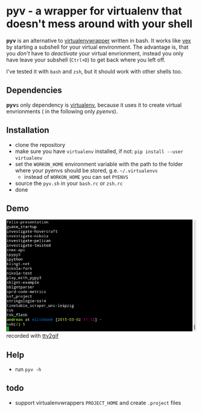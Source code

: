 # pyv - a wrapper for virtualenv that doesn't mess around with your shell

**pyv** is an alternative to [virtualenvwrapper](https://virtualenvwrapper.readthedocs.org/en/latest/) written in bash. It works like [vex](https://pypi.python.org/pypi/vex) by starting a subshell for your virtual environment. The advantage is, that you *don't* have to *deactivate* your virtual envrionment, instead you only have leave your subshell (`Ctrl+D`) to get back where you left off.

I've tested it with `bash` and `zsh`, but it should work with other shells too.

## Dependencies

**pyv**s only dependency is [virtualenv](https://virtualenv.pypa.io/en/latest/), because it uses it to create virtual envrionments ( in the following only *pyenvs*).

## Installation

- clone the repository
- make sure you have `virtualenv` installed, if not: `pip install --user virtualenv`
- set the `WORKON_HOME` environment variable with the path to the folder where your pyenvs should be stored, g.e. `~/.virtualenvs`
    - instead of `WORKON_HOME` you can set `PYENVS`
- source the `pyv.sh` in your `bash.rc` or `zsh.rc`
- done

## Demo

![pyv demo](demo.gif)
recorded with [tty2gif](http://z24.github.io/tty2gif/)

## Help

- run `pyv -h`

## todo

- support virtualenvwrappers `PROJECT_HOME` and create `.project` files
